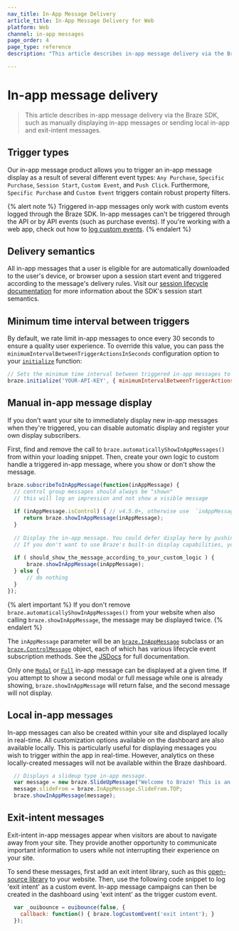 ```yaml
---
nav_title: In-App Message Delivery
article_title: In-App Message Delivery for Web
platform: Web
channel: in-app messages
page_order: 4
page_type: reference
description: "This article describes in-app message delivery via the Braze SDK, such as manually displaying in-app messages or sending local in-app and exit-intent messages."

---
```


# In-app message delivery

> This article describes in-app message delivery via the Braze SDK, such as manually displaying in-app messages or sending local in-app and exit-intent messages.

## Trigger types

Our in-app message product allows you to trigger an in-app message display as a result of several different event types: `Any Purchase`, `Specific Purchase`, `Session Start`, `Custom Event`, and `Push Click`. Furthermore, `Specific Purchase` and `Custom Event` triggers contain robust property filters.

{% alert note %}
Triggered in-app messages only work with custom events logged through the Braze SDK. In-app messages can't be triggered through the API or by API events (such as purchase events). If you're working with a web app, check out how to [log custom events]({{site.baseurl}}/developer_guide/platform_integration_guides/web/analytics/tracking_custom_events/#tracking-custom-events).
{% endalert %}

## Delivery semantics

All in-app messages that a user is eligible for are automatically downloaded to the user's device, or browser upon a session start event and triggered according to the message's delivery rules. Visit our [session lifecycle documentation][10] for more information about the SDK's session start semantics.

## Minimum time interval between triggers

By default, we rate limit in-app messages to once every 30 seconds to ensure a quality user experience. To override this value, you can pass the `minimumIntervalBetweenTriggerActionsInSeconds` configuration option to your [`initialize`][9] function:

```javascript
// Sets the minimum time interval between triggered in-app messages to 5 seconds instead of the default 30
braze.initialize('YOUR-API-KEY', { minimumIntervalBetweenTriggerActionsInSeconds: 5 })
```

## Manual in-app message display

If you don't want your site to immediately display new in-app messages when they're triggered, you can disable automatic display and register your own display subscribers. 

First, find and remove the call to `braze.automaticallyShowInAppMessages()` from within your loading snippet. Then, create your own logic to custom handle a triggered in-app message, where you show or don't show the message. 

```javascript
braze.subscribeToInAppMessage(function(inAppMessage) {
  // control group messages should always be "shown"
  // this will log an impression and not show a visible message
  
  if (inAppMessage.isControl) { // v4.5.0+, otherwise use  `inAppMessage instanceof braze.ControlMessage`
     return braze.showInAppMessage(inAppMessage);
  }
  
  // Display the in-app message. You could defer display here by pushing this message to code within your own application.
  // If you don't want to use Braze's built-in display capabilities, you could alternatively pass the in-app message to your own display code here.
  
  if ( should_show_the_message_according_to_your_custom_logic ) {
      braze.showInAppMessage(inAppMessage);
  } else {
      // do nothing
  }
});
```

{% alert important %}
If you don't remove `braze.automaticallyShowInAppMessages()` from your website when also calling `braze.showInAppMessage`, the message may be displayed twice.
{% endalert %}

The `inAppMessage` parameter will be an [`braze.InAppMessage`][2] subclass or an [`braze.ControlMessage`][8] object, each of which has various lifecycle event subscription methods. See the [JSDocs][2] for full documentation.

Only one [`Modal`][17] or [`Full`][41] in-app message can be displayed at a given time. If you attempt to show a second modal or full message while one is already showing, `braze.showInAppMessage` will return false, and the second message will not display.

## Local in-app messages

In-app messages can also be created within your site and displayed locally in real-time. All customization options available on the dashboard are also available locally. This is particularly useful for displaying messages you wish to trigger within the app in real-time. However, analytics on these locally-created messages will not be available within the Braze dashboard.

```javascript
  // Displays a slideup type in-app message.
  var message = new braze.SlideUpMessage("Welcome to Braze! This is an in-app message.");
  message.slideFrom = braze.InAppMessage.SlideFrom.TOP;
  braze.showInAppMessage(message);
```

## Exit-intent messages

Exit-intent in-app messages appear when visitors are about to navigate away from your site. They provide another opportunity to communicate important information to users while not interrupting their experience on your site. 

To send these messages, first add an exit intent library, such as this [open-source library][50] to your website. Then, use the following code snippet to log 'exit intent' as a custom event. In-app message campaigns can then be created in the dashboard using 'exit intent' as the trigger custom event.

```javascript
  var _ouibounce = ouibounce(false, {
    callback: function() { braze.logCustomEvent('exit intent'); }
  });
```


[2]: https://js.appboycdn.com/web-sdk/latest/doc/classes/braze.inappmessage.html
[8]: https://js.appboycdn.com/web-sdk/latest/doc/classes/braze.controlmessage.html
[9]: https://js.appboycdn.com/web-sdk/latest/doc/modules/braze.html#initialize
[10]: {{site.baseurl}}/developer_guide/platform_integration_guides/web/analytics/tracking_sessions/#session-lifecycle
[17]: {{site.baseurl}}/developer_guide/platform_integration_guides/web/in_app_messaging/#modal-in-app-messages
[41]: {{site.baseurl}}/developer_guide/platform_integration_guides/web/in_app_messaging/#full-in-app-messages
[50]: https://github.com/carlsednaoui/ouibounce
